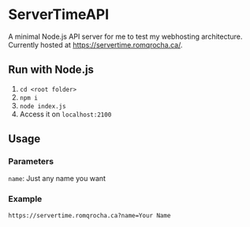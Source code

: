 # ServerTimeAPI
A minimal Node.js API server for me to test my webhosting architecture. Currently hosted at https://servertime.romqrocha.ca/.

## Run with Node.js
1. `cd <root folder>`
2. `npm i`
3. `node index.js`
4. Access it on `localhost:2100`

## Usage
### Parameters
`name`: Just any name you want

### Example
`https://servertime.romqrocha.ca?name=Your Name`
